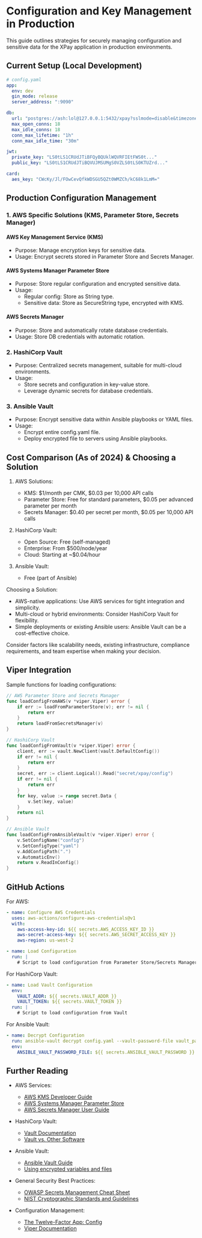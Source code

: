 # Configuration and Key Management in Production

This guide outlines strategies for securely managing configuration and sensitive data for the XPay application in production environments.

## Current Setup (Local Development)

```yaml
# config.yaml
app:
  env: dev
  gin_mode: release
  server_address: ":9090"

db:
  url: "postgres://ash:lol@127.0.0.1:5432/xpay?sslmode=disable&timezone=UTC"
  max_open_conns: 18
  max_idle_conns: 18
  conn_max_lifetime: "1h"
  conn_max_idle_time: "30m"

jwt:
  private_key: "LS0tLS1CRUdJTiBFQyBQUklWQVRFIEtFWS0t..."
  public_key: "LS0tLS1CRUdJTiBQVUJMSUMgS0VZLS0tLS0KTUZrd..."

card:
  aes_key: "CWcKy/Jl/FOwCevQfkWDSGU5QZt0WMZCh/kC68k1LmM="
```

## Production Configuration Management

### 1. AWS Specific Solutions (KMS, Parameter Store, Secrets Manager)

#### AWS Key Management Service (KMS)
- Purpose: Manage encryption keys for sensitive data.
- Usage: Encrypt secrets stored in Parameter Store and Secrets Manager.

#### AWS Systems Manager Parameter Store
- Purpose: Store regular configuration and encrypted sensitive data.
- Usage:
  - Regular config: Store as String type.
  - Sensitive data: Store as SecureString type, encrypted with KMS.

#### AWS Secrets Manager
- Purpose: Store and automatically rotate database credentials.
- Usage: Store DB credentials with automatic rotation.

### 2. HashiCorp Vault

- Purpose: Centralized secrets management, suitable for multi-cloud environments.
- Usage:
  - Store secrets and configuration in key-value store.
  - Leverage dynamic secrets for database credentials.

### 3. Ansible Vault

- Purpose: Encrypt sensitive data within Ansible playbooks or YAML files.
- Usage:
  - Encrypt entire config.yaml file.
  - Deploy encrypted file to servers using Ansible playbooks.

## Cost Comparison (As of 2024) & Choosing a Solution

1. AWS Solutions:
   - KMS: $1/month per CMK, $0.03 per 10,000 API calls
   - Parameter Store: Free for standard parameters, $0.05 per advanced parameter per month
   - Secrets Manager: $0.40 per secret per month, $0.05 per 10,000 API calls

2. HashiCorp Vault:
   - Open Source: Free (self-managed)
   - Enterprise: From $500/node/year
   - Cloud: Starting at ~$0.04/hour

3. Ansible Vault:
   - Free (part of Ansible)

Choosing a Solution:
- AWS-native applications: Use AWS services for tight integration and simplicity.
- Multi-cloud or hybrid environments: Consider HashiCorp Vault for flexibility.
- Simple deployments or existing Ansible users: Ansible Vault can be a cost-effective choice.

Consider factors like scalability needs, existing infrastructure, compliance requirements, and team expertise when making your decision.

## Viper Integration

Sample functions for loading configurations:

```go
// AWS Parameter Store and Secrets Manager
func loadConfigFromAWS(v *viper.Viper) error {
    if err := loadFromParameterStore(v); err != nil {
        return err
    }
    return loadFromSecretsManager(v)
}

// HashiCorp Vault
func loadConfigFromVault(v *viper.Viper) error {
    client, err := vault.NewClient(vault.DefaultConfig())
    if err != nil {
        return err
    }
    secret, err := client.Logical().Read("secret/xpay/config")
    if err != nil {
        return err
    }
    for key, value := range secret.Data {
        v.Set(key, value)
    }
    return nil
}

// Ansible Vault
func loadConfigFromAnsibleVault(v *viper.Viper) error {
    v.SetConfigName("config")
    v.SetConfigType("yaml")
    v.AddConfigPath(".")
    v.AutomaticEnv()
    return v.ReadInConfig()
}
```

## GitHub Actions

For AWS:

```yaml
- name: Configure AWS Credentials
  uses: aws-actions/configure-aws-credentials@v1
  with:
    aws-access-key-id: ${{ secrets.AWS_ACCESS_KEY_ID }}
    aws-secret-access-key: ${{ secrets.AWS_SECRET_ACCESS_KEY }}
    aws-region: us-west-2

- name: Load Configuration
  run: |
    # Script to load configuration from Parameter Store/Secrets Manager
```

For HashiCorp Vault:

```yaml
- name: Load Vault Configuration
  env:
    VAULT_ADDR: ${{ secrets.VAULT_ADDR }}
    VAULT_TOKEN: ${{ secrets.VAULT_TOKEN }}
  run: |
    # Script to load configuration from Vault
```

For Ansible Vault:

```yaml
- name: Decrypt Configuration
  run: ansible-vault decrypt config.yaml --vault-password-file vault_pass.txt
  env:
    ANSIBLE_VAULT_PASSWORD_FILE: ${{ secrets.ANSIBLE_VAULT_PASSWORD }}
```

## Further Reading

- AWS Services:
  - [AWS KMS Developer Guide](https://docs.aws.amazon.com/kms/latest/developerguide/overview.html)
  - [AWS Systems Manager Parameter Store](https://docs.aws.amazon.com/systems-manager/latest/userguide/systems-manager-parameter-store.html)
  - [AWS Secrets Manager User Guide](https://docs.aws.amazon.com/secretsmanager/latest/userguide/intro.html)

- HashiCorp Vault:
  - [Vault Documentation](https://www.vaultproject.io/docs)
  - [Vault vs. Other Software](https://www.vaultproject.io/intro/vs)

- Ansible Vault:
  - [Ansible Vault Guide](https://docs.ansible.com/ansible/latest/user_guide/vault.html)
  - [Using encrypted variables and files](https://docs.ansible.com/ansible/latest/user_guide/playbooks_best_practices.html#keep-vaulted-variables-safely-visible)

- General Security Best Practices:
  - [OWASP Secrets Management Cheat Sheet](https://cheatsheetseries.owasp.org/cheatsheets/Secrets_Management_Cheat_Sheet.html)
  - [NIST Cryptographic Standards and Guidelines](https://csrc.nist.gov/projects/cryptographic-standards-and-guidelines)

- Configuration Management:
  - [The Twelve-Factor App: Config](https://12factor.net/config)
  - [Viper Documentation](https://github.com/spf13/viper)
